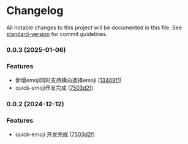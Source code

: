 # Changelog

All notable changes to this project will be documented in this file. See [standard-version](https://github.com/conventional-changelog/standard-version) for commit guidelines.

### 0.0.3 (2025-01-06)


### Features

* 新增emoji同时支持横向选择emoji ([13409f1](https://github.com/Jimmylxue/qucik-emoji/commit/13409f13e66d6d2e5629bec18b86730092c2baeb))
* quick-emoji开发完成 ([7503d2f](https://github.com/Jimmylxue/qucik-emoji/commit/7503d2fbd841efaacb369eb880ccaa44adaa581c))

### 0.0.2 (2024-12-12)

### Features

- quick-emoji 开发完成 ([7503d2f](https://github.com/Jimmylxue/qucik-emoji/commit/7503d2fbd841efaacb369eb880ccaa44adaa581c))
